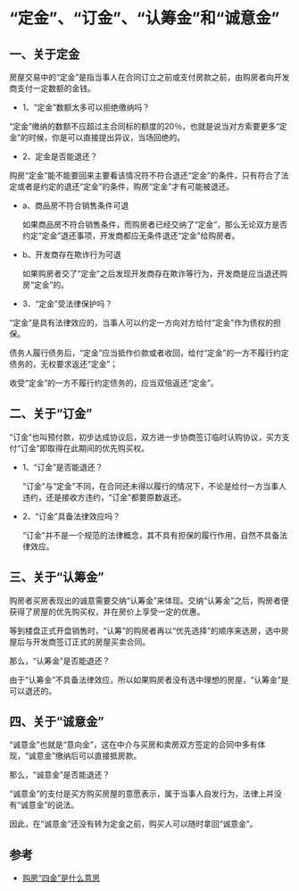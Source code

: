# “定金”、“订金”、“认筹金”和“诚意金”


## 一、关于定金

房屋交易中的“定金”是指当事人在合同订立之前或支付房款之前，由购房者向开发商支付一定数额的金钱。

- 1、“定金”数额太多可以拒绝缴纳吗？

“定金”缴纳的数额不应超过主合同标的额度的20％，也就是说当对方索要更多“定金”的时候，你是可以直接提出异议，当场回绝的。

- 2、定金是否能退还？

购房“定金”能不能要回来主要看该情况符不符合退还“定金”的条件，只有符合了法定或者是约定的退还“定金”的条件，购房“定金”才有可能被退还。

  - a、商品房不符合销售条件可退

    如果商品房不符合销售条件，而购房者已经交纳了“定金”，那么无论双方是否约定“定金”退还事项，开发商都应无条件退还“定金”给购房者。

  - b、开发商存在欺诈行为可退

    如果购房者交了“定金”之后发现开发商存在欺诈等行为，开发商是应当退还购房“定金”的。

- 3、“定金”受法律保护吗？

“定金”是具有法律效应的，当事人可以约定一方向对方给付“定金”作为债权的担保。

债务人履行债务后，“定金”应当抵作价款或者收回，给付“定金”的一方不履行约定债务的，无权要求返还“定金”；

收受“定金”的一方不履行约定债务的，应当双倍返还“定金”。

## 二、关于“订金”

“订金”也叫预付款，初步达成协议后，双方进一步协商签订临时认购协议，买方支付“订金”即取得在此期间的优先购买权。

- 1、“订金”是否能退还？

  “订金”与“定金”不同，在合同还未得以履行的情况下，不论是给付一方当事人违约，还是接收方违约，“订金”都要原数返还。

- 2、“订金”具备法律效应吗？

  “订金”并不是一个规范的法律概念，其不具有担保的履行作用，自然不具备法律效应。

## 三、关于“认筹金”

购房者买房表现出的诚意需要交纳“认筹金”来体现。交纳“认筹金”之后，购房者便获得了房屋的优先购买权，并在房价上享受一定的优惠。

等到楼盘正式开盘销售时，“认筹”的购房者再以“优先选择”的顺序来选房，选中房屋后与开发商签订正式的房屋买卖合同。

那么，“认筹金”是否能退还？

由于“认筹金”不具备法律效应，所以如果购房者没有选中理想的房屋，“认筹金”是可以退还的。

## 四、关于“诚意金”

“诚意金”也就是“意向金”，这在中介与买房和卖房双方签定的合同中多有体现，“诚意金”缴纳后可以直接抵房款。

那么，“诚意金”是否能退还？

“诚意金”的支付是买方购买房屋的意愿表示，属于当事人自发行为，法律上并没有“诚意金”的说法。

因此，在“诚意金”还没有转为定金之前，购买人可以随时拿回“诚意金”。


## 参考
- [购房“四金”是什么意思](http://zhishi.fang.com/xf/qg_455595.html)
